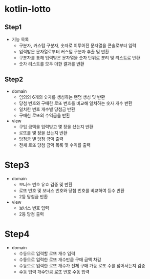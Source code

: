 # kotlin-lotto
## Step1
- 기능 목록
  - 구분자, 커스텀 구분자, 숫자로 이루어진 문자열을 콘솔로부터 입력
  - 입력받은 문자열로부터 커스텀 구분자 추출 및 반환
  - 구분자를 통해 입력받은 문자열을 숫자 단위로 분리 및 리스트로 반환 
  - 숫자 리스트를 모두 더한 결과를 반환
## Step2
  - domain
    - 임의의 6개의 숫자를 생성하는 랜덤 생성 및 반환
    - 당첨 번호와 구매한 로또 번호를 비교해 일치하는 숫자 개수 반환
    - 일치한 번호 개수별 당첨금 반환
    - 구매한 로또의 수익금을 반환
  - view
    - 구입 금액을 입력받고 몇 장을 샀는지 반환
    - 로또를 몇 장을 샀는지 반환
    - 당첨금 별 당첨 금액 출력
    - 전체 로또 당첨 금액 목록 및 수익률 출력
# Step3
  - domain
    - 보너스 번호 유효 검증 및 반환
    - 로또 번호 및 보너스 번호와 당첨 번호를 비교하여 등수 반환
    - 2등 당첨금 반환
  - view
    - 보너스 번호 입력
    - 2등 당첨 출력
# Step4
  - domain
    - 수동으로 입력할 로또 개수 입력
    - 수동으로 입력한 로또 개수만큼 구매 금액 차감
    - 수동으로 입력한 로또 개수가 전체 구매 가능 로또 수를 넘어서는지 검증
    - 수동 입력 개수만큼 로또 번호 수동 입력
